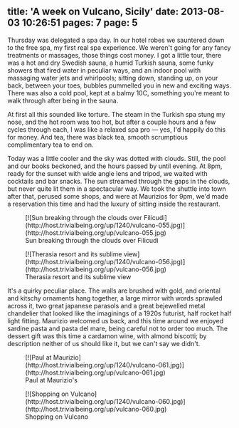 title: 'A week on Vulcano, Sicily'
date: 2013-08-03 10:26:51
pages: 7
page: 5
---

Thursday was delegated a spa day. In our hotel robes we sauntered down to the free spa, my first real spa experience. We weren't going for any fancy treatments or massages, those things cost money. I got a little tour, there was a hot and dry Swedish sauna, a humid Turkish sauna, some funky showers that fired water in peculiar ways, and an indoor pool with massaging water jets and whirlpools; sitting down, standing up, on your back, between your toes, bubbles pummelled you in new and exciting ways. There was also a cold pool, kept at a balmy 10C, something you're meant to walk through after being in the sauna.

At first all this sounded like torture. The steam in the Turkish spa stung my nose, and the hot room was too hot, but after a couple hours and a few cycles through each, I was like a relaxed spa pro — yes, I'd happily do this for money. And tea, there was black tea, smooth scrumptious complimentary tea to end on.

Today was a little cooler and the sky was dotted with clouds. Still, the pool and our books beckoned, and the hours passed by until evening. At 8pm, ready for the sunset with wide angle lens and tripod, we waited with cocktails and bar snacks. The sun streamed through the gaps in the clouds, but never quite lit them in a spectacular way. We took the shuttle into town after that, perused some shops, and were at Maurizios for 9pm, we'd made a reservation this time and had the luxury of sitting inside the restaurant.

<figure class="generated-figure generated-figure--retina generated-figure--620 generated-figure--landscape">[![Sun breaking through the clouds over Filicudi](http://host.trivialbeing.org/up/1240/vulcano-055.jpg)](http://host.trivialbeing.org/up/vulcano-055.jpg)<figcaption class="generated-figure-caption">Sun breaking through the clouds over Filicudi</figcaption></figure>

<figure class="generated-figure generated-figure--retina generated-figure--620 generated-figure--landscape">[![Therasia resort and its sublime view](http://host.trivialbeing.org/up/1240/vulcano-056.jpg)](http://host.trivialbeing.org/up/vulcano-056.jpg)<figcaption class="generated-figure-caption">Therasia resort and its sublime view</figcaption></figure>

It's a quirky peculiar place. The walls are brushed with gold, and oriental and kitschy ornaments hang together, a large mirror with words sprawled across it, two great japanese parasols and a great bejewelled metal chandelier that looked like the imaginings of a 1920s futurist, half rocket half light fitting. Maurizio welcomed us back, and this time around we enjoyed sardine pasta and pasta del mare, being careful not to order too much. The dessert gift was this time a cardamon wine, with almond biscotti; by description neither of us should like it, but we can't say we didn't.

<figure class="generated-figure generated-figure--retina generated-figure--620 generated-figure--portrait">[![Paul at Maurizio](http://host.trivialbeing.org/up/1240/vulcano-061.jpg)](http://host.trivialbeing.org/up/vulcano-061.jpg)<figcaption class="generated-figure-caption">Paul at Maurizio's</figcaption></figure>

<figure class="generated-figure generated-figure--retina generated-figure--620 generated-figure--portrait">[![Shopping on Vulcano](http://host.trivialbeing.org/up/1240/vulcano-060.jpg)](http://host.trivialbeing.org/up/vulcano-060.jpg)<figcaption class="generated-figure-caption">Shopping on Vulcano</figcaption></figure>
